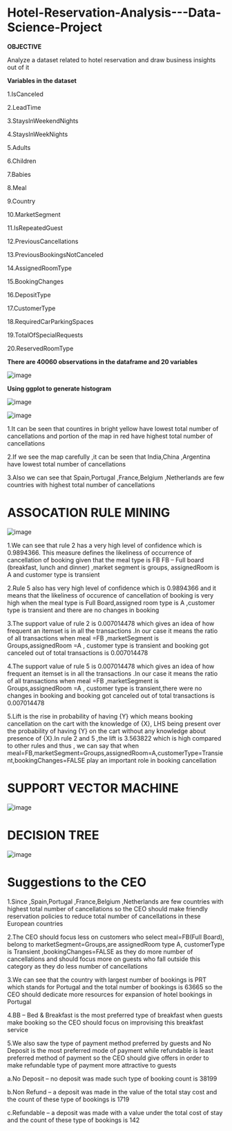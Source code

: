 # Hotel-Reservation-Analysis---Data-Science-Project

**OBJECTIVE**

Analyze a dataset related to hotel reservation and draw business insights out of it

**Variables in the dataset**

1.IsCanceled  

2.LeadTime  

3.StaysInWeekendNights 

4.StaysInWeekNights

5.Adults  

6.Children 

7.Babies   

8.Meal 

9.Country     

10.MarketSegment  

11.IsRepeatedGuest   

12.PreviousCancellations

13.PreviousBookingsNotCanceled 

14.AssignedRoomType   

15.BookingChanges  

16.DepositType  

17.CustomerType  

18.RequiredCarParkingSpaces

19.TotalOfSpecialRequests

20.ReservedRoomType 
 
**There are 40060 observations in the dataframe and 20 variables**

![image](https://user-images.githubusercontent.com/100436462/221108394-30f41c50-8417-4633-8ac1-f467f2decf42.png)

**Using ggplot to generate histogram**

![image](https://user-images.githubusercontent.com/100436462/221108802-3d5cc248-fdb5-4da6-9a1a-43c981a5d446.png)

![image](https://user-images.githubusercontent.com/100436462/221109134-20fa3761-4453-48ee-99c4-64d96e681a27.png)

1.It can be seen that countires in bright yellow have lowest total number of cancellations and portion of the map in red have highest total number of cancellations

2.If we see the map carefully ,it can be seen that India,China ,Argentina have lowest total number of cancellations

3.Also we can see that Spain,Portugal ,France,Belgium ,Netherlands are few countries with highest total number of cancellations

# ASSOCATION RULE MINING

![image](https://user-images.githubusercontent.com/100436462/221109603-40ebc443-8d0c-4eb2-bd9c-97d9aedc9008.png)

1.We can see that rule 2 has a very high level of confidence which is 0.9894366. This measure defines the likeliness of occurrence of cancellation of booking  given that the meal type is FB 	FB	– Full	board	(breakfast,	lunch	and	dinner)		,market segment is groups, assignedRoom is A and customer type is transient

2.Rule 5 also has very high level of confidence which is 0.9894366 and it means that the likeliness of occurence of cancellation of booking is very high when the meal type is Full Board,assigned room type is A ,customer type is transient and there are  no changes in booking 

3.The support value of rule 2 is 0.007014478 which  gives an idea of how frequent an itemset is in all the transactions .In our case it means the ratio of all transactions when meal =FB ,marketSegment is Groups,assignedRoom =A , customer type is transient and booking got canceled out of total transactions is 0.007014478

4.The support value of rule 5 is 0.007014478 which  gives an idea of how frequent an itemset is in all the transactions .In our case it means the ratio of all transactions when meal =FB ,marketSegment is Groups,assignedRoom =A , customer type is transient,there were no changes in booking  and booking got canceled out of total transactions is 0.007014478

5.Lift is the rise in probability of having {Y} which means booking cancellation  on the cart with the knowledge of {X}, LHS  being present over the probability of having {Y} on the cart without any knowledge about presence of {X}.In rule 2 and 5 ,the lift is 3.563822 which is high compared to other rules and thus , we can say that when meal=FB,marketSegment=Groups,assignedRoom=A,customerType=Transient,bookingChanges=FALSE play an important role in booking cancellation


# SUPPORT VECTOR MACHINE

![image](https://user-images.githubusercontent.com/100436462/221109730-a5bf2533-b769-423b-97aa-ffdb86289fc6.png)

# DECISION TREE

![image](https://user-images.githubusercontent.com/100436462/221109973-af16423b-1868-4182-8c2c-b8a37053648c.png)



# Suggestions to the CEO 

1.Since ,Spain,Portugal ,France,Belgium ,Netherlands are few countries with highest total number of cancellations so the CEO should make friendly reservation policies  to reduce total number of cancellations in these European countries

2.The CEO should focus less on customers who select  meal=FB(Full Board), belong to marketSegment=Groups,are assignedRoom type A,                                    customerType is Transient ,bookingChanges=FALSE  as they do more number of cancellations and should focus more on guests who fall outside this category as they do less number of cancellations

3.We can see that the country with largest number of bookings is PRT which stands for Portugal and the total number of bookings is 63665 so the CEO should dedicate more resources for expansion of hotel bookings in Portugal

4.BB	– Bed	&	Breakfast is the most preferred type of breakfast when guests make booking so the CEO should focus on improvising this breakfast service

5.We also saw the type of payment method preferred by guests and No Deposit is the most preferred mode of payment while refundable is least preferred method of payment so the CEO should give offers in order to make refundable type of payment more attractive to guests

a.No	Deposit	– no	deposit	was	made such type of booking count is 38199

b.Non	Refund	– a	deposit	was	made	in	the	value	of	the	total	stay	cost and the count of these type of bookings is 1719

c.Refundable	– a	deposit	was	made	with	a	value	under	the	total	cost	of	stay and the count of these type of bookings is 142



```

